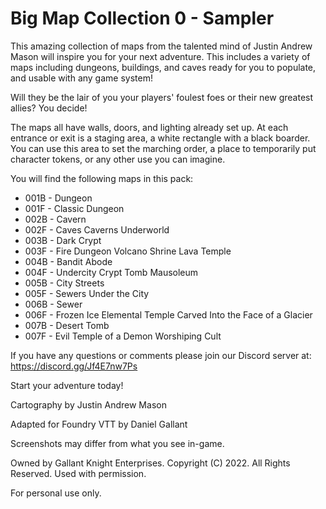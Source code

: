# Big Map Collection 0 - Sampler

This amazing collection of maps from the talented mind of Justin Andrew Mason will inspire you for your next adventure. This includes a variety of maps including dungeons, buildings, and caves ready for you to populate, and usable with any game system! 

Will they be the lair of you your players' foulest foes or their new greatest allies? You decide!

The maps all have walls, doors, and lighting already set up. At each entrance or exit is a staging area, a white rectangle with a black boarder. You can use this area to set the marching order, a place to temporarily put character tokens, or any other use you can imagine.

You will find the following maps in this pack:

* 001B - Dungeon
* 001F - Classic Dungeon
* 002B - Cavern
* 002F - Caves Caverns Underworld
* 003B - Dark Crypt
* 003F - Fire Dungeon Volcano Shrine Lava Temple
* 004B - Bandit Abode
* 004F - Undercity Crypt Tomb Mausoleum
* 005B - City Streets
* 005F - Sewers Under the City
* 006B - Sewer
* 006F - Frozen Ice Elemental Temple Carved Into the Face of a Glacier
* 007B - Desert Tomb
* 007F - Evil Temple of a Demon Worshiping Cult

If you have any questions or comments please join our Discord server at: https://discord.gg/Jf4E7nw7Ps

Start your adventure today!

Cartography by Justin Andrew Mason

Adapted for Foundry VTT by Daniel Gallant

Screenshots may differ from what you see in-game.

Owned by Gallant Knight Enterprises. Copyright (C) 2022. All Rights Reserved. Used with permission.

For personal use only.
